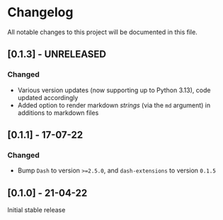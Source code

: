 # Changelog

All notable changes to this project will be documented in this file.

## [0.1.3] - UNRELEASED

### Changed

- Various version updates (now supporting up to Python 3.13), code updated accordingly
- Added option to render markdown *strings* (via the `md` argument) in additions to markdown files

## [0.1.1] - 17-07-22

### Changed

- Bump `Dash` to version `>=2.5.0`, and `dash-extensions` to version `0.1.5`

## [0.1.0] - 21-04-22

Initial stable release  